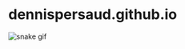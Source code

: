 ﻿# dennispersaud.github.io
 
![snake gif](https://github.com/DennisPersaud/dennispersaud.github.io/blob/output/github-contribution-grid-snake.gif)
